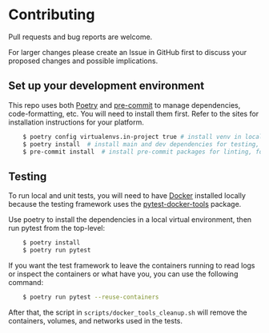 # Contributing
Pull requests and bug reports are welcome.

For larger changes please create an Issue in GitHub first to discuss your proposed changes and possible implications.

## Set up your development environment

This repo uses both [Poetry](https://python-poetry.org/) and [pre-commit](https://pre-commit.com/) to manage dependencies, code-formatting, etc. You will need to install them first. Refer to the sites for installation instructions for your platform.

```sh
    $ poetry config virtualenvs.in-project true # install venv in local project directory for IDE support
    $ poetry install  # install main and dev dependencies for testing, etc.
    $ pre-commit install  # install pre-commit packages for linting, formatting, etc.
```

## Testing

To run local and unit tests, you will need to have [Docker](https://www.docker.com/products/docker-desktop/) installed locally because the testing framework uses the [pytest-docker-tools](https://github.com/Jc2k/pytest-docker-tools) package.

Use poetry to install the dependencies in a local virtual environment, then run pytest from the top-level:

```sh
    $ poetry install
    $ poetry run pytest
```

If you want the test framework to leave the containers running to read logs or inspect the containers or what have you, you can use the following command:

```sh
    $ poetry run pytest --reuse-containers
```

After that, the script in `scripts/docker_tools_cleanup.sh` will remove the containers, volumes, and networks used in the tests.
